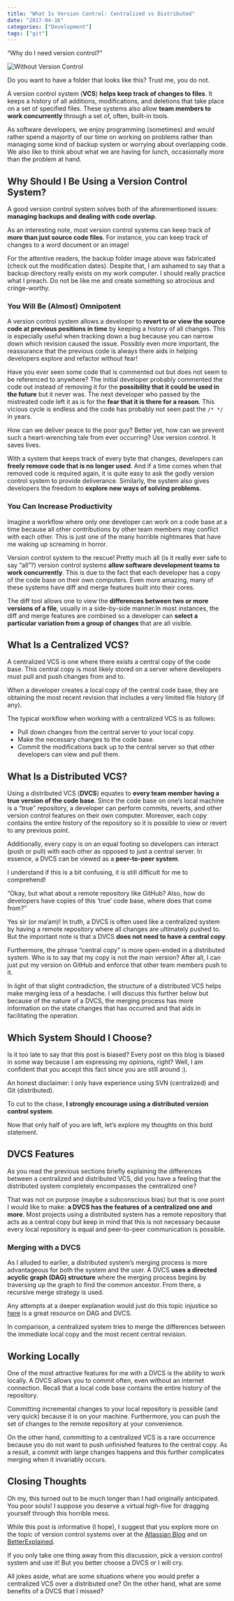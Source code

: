 ```yaml
---
title: "What Is Version Control: Centralized vs Distributed"
date: "2017-04-16"
categories: ["Development"]
tags: ["git"]
---
```


“Why do I need version control?”

![Without Version Control](/without-version-control.png)

Do you want to have a folder that looks like this? Trust me, you do not.

A version control system (**VCS**) **helps keep track of changes to files**. It keeps a history of all additions, modifications, and deletions that take place on a set of specified files. These systems also allow **team members to work concurrently** through a set of, often, built-in tools.

As software developers, we enjoy programming (sometimes) ​and would rather spend a majority of our time on working on problems rather than managing some kind of backup system or worrying about overlapping code. We also like to think about what we are having for lunch, occasionally more than the problem at hand.

## Why Should I Be Using a Version Control System?

A good version control system solves both of the aforementioned issues: **managing backups and ​dealing with code overlap**.

As an interesting note, most version control systems can keep track of **more than just source code files**. For instance, you can keep track of changes to a word document or an image!

For the attentive readers, the backup folder image above was fabricated (check out the modification dates). Despite that, I am ashamed to say that a backup directory really exists on my work computer. I should really practice what I preach. Do not be like me and create something so atrocious and cringe-worthy.

### You Will Be (Almost) Omnipotent

A version control system allows a developer to **revert to or view the source code at previous positions in time** by keeping a history of all changes. This is especially useful when tracking down a bug because you can narrow down which revision caused the issue. Possibly even more important, the reassurance that the previous code is always there aids in helping developers explore and refactor without fear!

Have you ever seen some code that is commented out but does not seem to be referenced to anywhere? The initial developer probably commented the code out instead of removing it for the **possibility that it could be used in the future** but it never was. The next developer who passed by the mistreated code left it as is for the **fear that it is there for a reason**. This vicious cycle is endless and the code has probably not seen past the `/* */` in years.

​How can we deliver peace to the poor guy? Better yet, how can we prevent such a heart-wrenching tale from ever occurring? Use version control. It saves lives.

​With a system that keeps track of every byte that changes, developers can **freely remove code that is no longer used**. And if a time comes when that removed code is required again, it is quite easy to ask the godly version control system to provide deliverance. Similarly, the system also gives developers the freedom to **explore new ways of solving problems**.

### ​You Can Increase Productivity

Imagine a workflow where only one developer can work on a code base at a time because all other contributions by other team members may conflict with each other. This is just one of the many horrible nightmares that have me waking up screaming in horror.

Version control system to the rescue! ​Pretty much all (is it really ever safe to say “all”?) version control systems **allow software development teams to work concurrently**. This is due to the fact that each developer has a copy of the code base on their own computers. Even more amazing, many of these systems have diff and merge features built into their cores.

The diff tool allows one to view the **differences between two or more versions of a file**, usually in a side-by-side manner.​ In most instances, the diff and merge features are combined so a developer can **select a particular variation from a group of changes** that are all visible.

## What ​Is a Centralized VCS?

A centralized VCS is one where there exists a central copy of the code base. This central copy is most likely stored on a server where developers must pull and push changes from and to.

When a developer creates a local copy of the central ​code base, they are obtaining the most recent revision that includes a very limited file history (if any).

The typical workflow when working with a centralized VCS is as follows:

- Pull down changes from the central server to your local copy.
- Make the necessary changes to the code base.
- Commit the modifications back up to the central server so that other developers can view and pull them.

## What Is a Distributed VCS?

Using a distributed VCS (**DVCS**) equates to **every team member having a true version of the code base**. Since the code base on one’s local machine is a “true” repository, a developer can perform commits, reverts, and other version control features on their own computer. Moreover, each copy contains the entire history of the repository so it is possible to view or revert to any previous point.

Additionally, every copy is on an equal footing so developers can interact (push or pull) with each other as opposed to just a central server. In essence, a DVCS can be viewed as a **peer-to-peer system​**.

I understand if this is a bit confusing, it is still difficult for me to comprehend!

“Okay, but what about a remote repository like GitHub? Also, how do developers have copies of this ‘true’ code base, where does that come from?”

Yes sir (or ma’am)! In truth, a DVCS is often used like a centralized system by having a remote repository where all changes are ultimately pushed to. But the important note is that a DVCS **does not need to have a central copy**.

​Furthermore, the phrase “central copy” is more open-ended in a distributed system. Who is to say that my copy is not the main version? After all, I can just put my version on GitHub and enforce that other team members push to it.

In light of that slight contradiction, the structure of a distributed VCS helps make merging less of a headache. I will discuss this further below but because of the nature of a DVCS, the merging process has more information on the state changes that has occurred and that aids in facilitating the operation.

## Which System Should I Choose?​

Is it too late to say that this post is biased? Every post on this blog is biased in some way because I am expressing my opinions, right? Well, I am confident that you accept this fact since you are still around :).

​An honest disclaimer: I only have experience using SVN (centralized) and Git (distributed).

​To cut to the chase, **I strongly encourage using a distributed version control system**.

Now that only half of you are left, let’s explore my thoughts on this bold statement.

## DVCS Features

​As you read the previous sections briefly explaining the differences between a centralized and distributed VCS, did you have a feeling that the distributed system completely encompasses the centralized one?

That was not on purpose (maybe a subconscious bias)​ but that is one point I would like to make: **a DVCS has the features of a centralized one and more**. Most projects using a distributed system has a remote repository that acts as a central copy but keep in mind that this is not necessary because every local repository is equal and peer-to-peer communication is possible.

### Merging with a DVCS

As I alluded to earlier, a​ distributed system’s merging process is more advantageous for both the system and the user. A DVCS **uses a directed acyclic graph (DAG) structure** where the merging process begins by traversing up the graph to find the common ancestor. From there, a recursive merge strategy is used.

Any attempts at a deeper explanation would just do this topic injustice so [here](http://mark-dot-net.blogspot.com/2012/04/understanding-distributed-version.html) is a great resource on DAG and DVCS.

In comparison, a centralized system tries to merge the differences between the immediate local copy and the most recent central revision.

## Working Locally

One of the most attractive features for me with a DVCS is the ability to work locally. A DVCS allows you to commit often, even without an internet connection. Recall that a local code base contains the entire history of the repository.

Committing incremental changes to your local repository is possible (and very quick) because it is on your machine. Furthermore, you can push the set of changes to the remote repository at your convenience. ​

On the other hand, committing to a centralized VCS is a rare occurrence because you do not want to push unfinished features to the central copy. As a result, a commit with large changes happens and this further complicates merging when it invariably occurs.

## Closing Thoughts

Oh my, this turned out to be much longer than I had originally anticipated. You poor souls! I suppose you deserve a virtual high-five for dragging yourself through this horrible mess.

While this post is informative (I hope), I suggest that you explore more on the topic of version control systems over at ​the [Atlassian Blog](https://www.atlassian.com/blog/2012/02/version-control-centralized-dvcs) and on [BetterExplained](https://betterexplained.com/articles/a-visual-guide-to-version-control/).

If you only take one thing away from this ​discussion, pick a version control system and use it! But you better choose a DVCS or I will cry.

All jokes aside, what are some situations where you would prefer a centralized VCS over a distributed one? On the other hand, what are some benefits of a DVCS that I missed?
